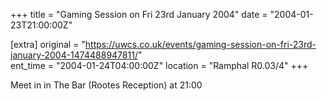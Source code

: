 +++
title = "Gaming Session on Fri 23rd January 2004"
date = "2004-01-23T21:00:00Z"

[extra]
original = "https://uwcs.co.uk/events/gaming-session-on-fri-23rd-january-2004-1474488947811/"    
ent_time = "2004-01-24T04:00:00Z"
location = "Ramphal R0.03/4"
+++

Meet in in The Bar (Rootes Reception) at 21:00

